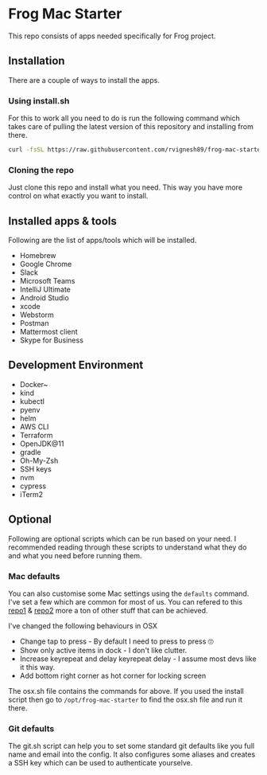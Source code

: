 # Frog Mac Starter 

This repo consists of apps needed specifically for Frog project.

## Installation

There are a couple of ways to install the apps. 

### Using install.sh 

For this to work all you need to do is run the following command which takes care of pulling the latest version of this repository and installing from there. 

```bash
curl -fsSL https://raw.githubusercontent.com/rvignesh89/frog-mac-starter/v0.3.0/install.sh | bash
```

### Cloning the repo

Just clone this repo and install what you need. This way you have more control on what exactly you want to install.

## Installed apps & tools

Following are the list of apps/tools which will be installed.

- Homebrew
- Google Chrome
- Slack
- Microsoft Teams
- IntelliJ Ultimate
- Android Studio
- xcode
- Webstorm
- Postman
- Mattermost client
- Skype for Business

## Development Environment

- Docker~
- kind
- kubectl
- pyenv
- helm
- AWS CLI
- Terraform
- OpenJDK@11
- gradle
- Oh-My-Zsh
- SSH keys
- nvm
- cypress
- iTerm2

## Optional

Following are optional scripts which can be run based on your need. I recommended reading through these scripts to understand what they do and what you need before running them.

### Mac defaults

You can also customise some Mac settings using the `defaults` command. I've set a few which are common for most of us. You can refered to this [repo1](https://github.com/kevinSuttle/macOS-Defaults/blob/master/.macos) & [repo2](https://github.com/mathiasbynens/dotfiles/blob/master/.macos) more a ton of other stuff that can be achieved.

I've changed the following behaviours in OSX

- Change tap to press - By default I need to press to press 🙄
- Show only active items in dock - I don't like clutter.
- Increase keyrepeat and delay keyrepeat delay - I assume most devs like it this way.
- Add bottom right corner as hot corner for locking screen

The osx.sh file contains the commands for above. If you used the install script then go to `/opt/frog-mac-starter` to find the osx.sh file and run it there. 

### Git defaults

The git.sh script can help you to set some standard git defaults like you full name and email into the config. It also configures some aliases and creates a SSH key which can be used to authenticate yourselve.